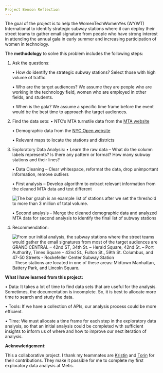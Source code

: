 ```yaml
---
Project Benson Reflection
---
```


The goal of the project is to help the WomenTechWomenYes (WYWT) International to identify strategic subway stations where it can deploy their street teams to gather email signature from people who have strong interest in attending the annual gala in early summer and increasing participation of women in technology. 

The **methodology** to solve this problem includes the following steps:

1.	Ask the questions: 

    •	How do identify the strategic subway stations? Select those with high volume of traffic. 
    
    •	Who are the target audiences? We assume they are people who are working in the technology field, women who are employed in other fields, and students.
    
    •	When is the gala? We assume a specific time frame before the event would be the best time to approach the target audiences.

2. Find the data sets:
    •	NTC’s MTA turnstile data from the [MTA website]( http://web.mta.info/developers/turnstile.html)
    
    •	Demographic data from the [NYC Open website]( https://opendata.cityofnewyork.us/)
    
    •	Relevant maps to locate the stations and districts

3. Exploratory Data Analysis:
    •	Learn the raw data – What do the column labels represents? Is there any pattern or format? How many subway stations and their lines?
    
    •	Data Cleaning – Clear whitespace, reformat the data, drop unimportant information, remove outliers
    
    •	First analysis – Develop algorithm to extract relevant information from the cleaned MTA data and test different 
   
   ![The bar graph is an example list of stations after we set the threshold to more than 3 million of total volume.](https://github.com/wfl/wfl.github.io/tree/master/images/Example_List_of_stations_3milthreshold.png)
   
    •	Second analysis – Merge the cleaned demographic data and analyzed MTA data for second analysis to identify the final list of subway stations

4. Recommendation: 

   ![From our initial analysis, the subway stations where the street teams would gather the email signatures from most of the target audiences are GRAND CENTRAL – 42nd ST, 34th St. – Herald Square, 42nd St. – Port Authority, Times Square – 42nd St., Fulton St., 59th St. Columbus, and 47-50 Streets - Rockefeller Center Subway Station](https://github.com/wfl/wfl.github.io/tree/master/images/Final_List_of_Stations.png). These stations are located in one of these areas: Midtown Manhattan, Battery Park, and Lincoln Square. 


**What I have learned from this project:**

   •	Data: It takes a lot of time to find data sets that are useful for the analysis. Sometimes, the documentation is incomplete. So, it is best to allocate more time to search and study the data.

   •	Tools: If we have a collection of APIs, our analysis process could be more efficient. 

   •	Time: We must allocate a time frame for each step in the exploratory data analysis, so that an initial analysis could be completed with sufficient insights to inform us of where and how to improve our next iteration of analysis.  



**Acknowledgement:**  

This a collaborative project. I thank my teammates are [Kristin](https://github.com/kmussar/metis_project_benson) and [Torin](https://github.com/Starplatinum87) for their contributions. They make it possible for me to complete my first exploratory data analysis at Metis. 




 




